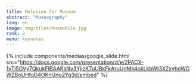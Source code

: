 ```yaml
---
title: Holusion for Museum
abstract: "Museography"
lang: en
image: img/tiles/Museotile.jpg
rank: 2
menu: keynotes
---
```




  {% include components/medias/google_slide.html src="https://docs.google.com/presentation/d/e/2PACX-1vTi5GVy7QkukFIBAAKsNv3YjizK7uUBkFkAruUgMk4okLkbWt3X2xyhoWGWZBoUHfqD4OKnUng2Yq3d/embed" %}


 

